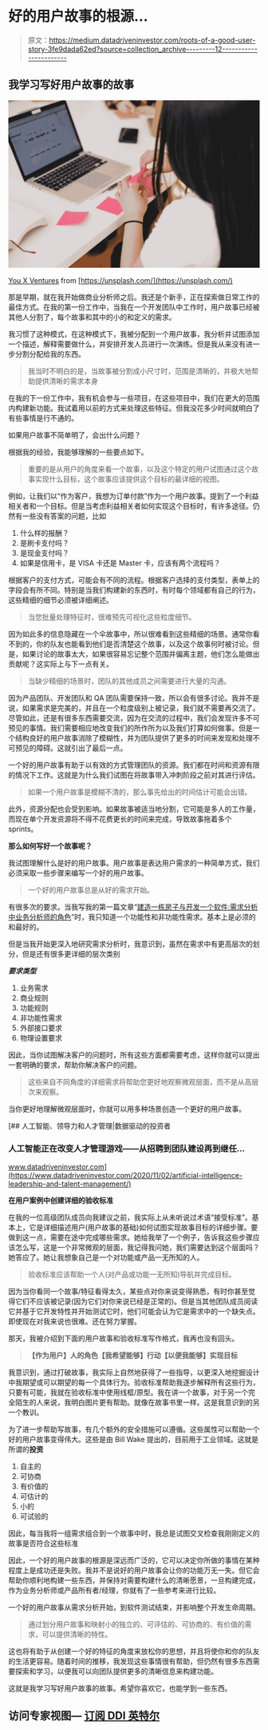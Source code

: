 # 好的用户故事的根源…

> 原文：<https://medium.datadriveninvestor.com/roots-of-a-good-user-story-3fe9dada62ed?source=collection_archive---------12----------------------->

## 我学习写好用户故事的故事

![](img/25ed05a4f08143ca4f7539b592d13060.png)

[You X Ventures](https://unsplash.com/@youxventures) from [https://unsplash.com/](https://unsplash.com/)

那是早期，就在我开始做商业分析师之后。我还是个新手，正在探索做日常工作的最佳方式。在我的第一份工作中，当我在一个开发团队中工作时，用户故事已经被其他人分割了，每个故事和其中的小的和定义的需求。

我习惯了这种模式，在这种模式下，我被分配到一个用户故事，我分析并试图添加一个描述，解释需要做什么，并安排开发人员进行一次演练。但是我从来没有进一步分割分配给我的东西。

> 我当时不明白的是，当故事被分割成小尺寸时，范围是清晰的，并极大地帮助提供清晰的需求本身

在我的下一份工作中，我有机会参与一些项目，在这些项目中，我们在更大的范围内构建新功能。我试着用以前的方式来处理这些特征。但我没花多少时间就明白了有些事情是行不通的。

如果用户故事不简单明了，会出什么问题？

根据我的经验，我能够理解的一些要点如下。

> 重要的是从用户的角度来看一个故事，以及这个特定的用户试图通过这个故事实现什么目标，这个故事应该提供这个目标的最详细的视图。

例如，让我们以“作为客户，我想为订单付款”作为一个用户故事。提到了一个利益相关者和一个目标。但是当考虑利益相关者如何实现这个目标时，有许多途径。仍然有一些没有答案的问题，比如

1.  什么样的报酬？
2.  是刷卡支付吗？
3.  是现金支付吗？
4.  如果是信用卡，是 VISA 卡还是 Master 卡，应该有两个流程吗？

根据客户的支付方式，可能会有不同的流程。根据客户选择的支付类型，表单上的字段会有所不同。特别是当我们构建新的东西时，有时每个领域都有自己的行为，这些精细的细节必须被详细阐述。

> 当您批量处理特征时，很难预先可视化这些粒度细节。

因为如此多的信息隐藏在一个伞故事中，所以很难看到这些精细的场景。通常你看不到的，你的队友也能看到他们是否清楚这个故事，以及这个故事何时被讨论。但是，如果讨论的故事太大，如果很容易忘记整个范围并偏离主题，他们怎么能做出贡献呢？这实际上与下一点有关。

> 当缺少精细的场景时，团队的其他成员之间需要进行大量的沟通。

因为产品团队、开发团队和 QA 团队需要保持一致，所以会有很多讨论。我并不是说，如果需求是完美的，并且在一个粒度级别上被记录，我们就不需要再交流了。尽管如此，还是有很多东西需要交流，因为在交流的过程中，我们会发现许多不可预见的事情。我们需要相应地改变我们的所作所为以及我们打算如何做事。但是一个结构良好的用户故事消除了模糊性，并为团队提供了更多的时间来发现和处理不可预见的障碍。这就引出了最后一点。

一个好的用户故事有助于以有效的方式管理团队的资源。我们都在时间和资源有限的情况下工作。这就是为什么我们试图在将故事带入冲刺阶段之前对其进行评估。

> 如果一个用户故事是模糊不清的，那么事先给出的时间估计可能会出错。

此外，资源分配也会受到影响。如果故事被适当地分割，它可能是多人的工作量，而现在单个开发资源将不得不花费更长的时间来完成，导致故事拖着多个 sprints。

**那么如何写好一个故事呢？**

我试图理解什么是好的用户故事。用户故事是表达用户需求的一种简单方式，我们必须采取一些步骤来编写一个好的用户故事。

> 一个好的用户故事总是从好的需求开始。

有很多次的要求。当我写我的第一篇文章“[建造一栋房子与开发一个软件:需求分析中业务分析师的角色](https://medium.com/datadriveninvestor/building-a-house-vs-576d020a598b)”时，我只知道一个功能性和非功能性需求。基本上是必须的和最好的。

但是当我开始更深入地研究需求分析时，我意识到，虽然在需求中有更高层次的划分，但是还有很多更详细的层次类别

***要求类型***

1.  业务需求
2.  商业规则
3.  功能规则
4.  非功能性需求
5.  外部接口要求
6.  物理设置要求

因此，当你试图解决客户的问题时，所有这些方面都需要考虑，这样你就可以提出一套明确的要求，帮助你解决客户的问题。

> 这些来自不同角度的详细需求将帮助您更好地观察微观层面，而不是从高层次来观察。

当你更好地理解微观层面时，你就可以用多种场景创造一个更好的用户故事。

[](https://www.datadriveninvestor.com/2020/11/02/artificial-intelligence-leadership-and-talent-management/) [## 人工智能、领导力和人才管理|数据驱动的投资者

### 人工智能正在改变人才管理游戏——从招聘到团队建设再到继任…

www.datadriveninvestor.com](https://www.datadriveninvestor.com/2020/11/02/artificial-intelligence-leadership-and-talent-management/) 

**在用户案例中创建详细的验收标准**

在我的一位高级团队成员向我建议之前，我实际上从未听说过术语“接受标准”。基本上，它是详细描述用户(用户故事的基础)如何试图实现故事目标的详细步骤。要做到这一点，需要在途中完成哪些需求。她给我举了一个例子，告诉我这些步骤应该怎么写，这是一个非常微观的层面，我记得我问她，我们需要达到这个层面吗？她答应了。她让我想象自己是一个对功能或产品一无所知的人。

> 验收标准应该帮助一个人(对产品或功能一无所知)导航并完成目标。

因为当你看同一个故事/特征看得太久，某些点对你来说变得熟悉，有时你甚至觉得它们不应该被记录(因为它们对你来说已经是正常的)。但是当其他团队成员阅读它并基于它开发特性并开始测试它时，他们可能会认为它是需求中的一个缺失点。即使现在对我来说也很难。还在努力掌握。

那天，我被介绍到下面的用户故事和验收标准写作格式，我再也没有回头。

> **【作为用户】人的角色【我希望能够】行动【以便我能够】实现目标**

我意识到，通过打破故事，我实际上自然地获得了一些指导，以更深入地挖掘设计中我期望或可以期望的每一个具体行为。验收标准帮助我逐步解释所有这些行为，只要有可能，我就在验收标准中使用线框/原型。我在讲一个故事，对于另一个完全陌生的人来说，我明白图片更有帮助。就像在故事书里一样。这是我意识到的另一个教训。

为了进一步帮助写故事，有几个额外的安全措施可以遵循。这些属性可以帮助一个好的用户故事变得伟大。这些是由 Bill Wake 提出的，目前用于工业领域。这就是所谓的**投资**

1.  自主的
2.  可协商
3.  有价值的
4.  可估计的
5.  小的
6.  可试验的

因此，每当我将一组需求组合到一个故事中时，我总是试图交叉检查我刚刚定义的故事是否符合这些标准

因此，一个好的用户故事的根源是深远而广泛的，它可以决定你所做的事情在某种程度上是成功还是失败。我并不是说好的用户故事会让你的功能万无一失。但它会帮助你顺利地构建一些东西，并保持对需要构建什么的清晰愿景，一旦构建完成，作为业务分析师或产品所有者/经理，你就有了一些参考来进行比较。

一个好的用户故事从需求分析开始，到软件测试结束，并影响整个开发生命周期。

> 通过划分用户故事和映射小的独立的、可评估的、可协商的、有价值的需求，可以提供清晰的特性。

这也将有助于从创建一个好的特征的角度来放松你的思想，并且将使你和你的队友的生活更容易。随着时间的推移，我发现这些事情很有帮助，但仍然有很多东西需要探索和学习，以便我可以向团队提供更多的清晰信息来构建功能。

这就是我学习写好用户故事的故事。希望你喜欢它，也能学到一些东西。

## 访问专家视图— [订阅 DDI 英特尔](https://datadriveninvestor.com/ddi-intel)